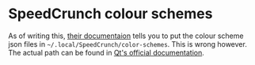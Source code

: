 # SpeedCrunch colour schemes

As of writing this, [their documentaion](https://speedcrunch.org/advanced/colorschemeformat.html) tells you to put the colour scheme json files in ``~/.local/SpeedCrunch/color-schemes``. This is wrong however. The actual path can be found in [Qt's official documentation](https://doc.qt.io/qt-5/qstandardpaths.html#StandardLocation-enum).
